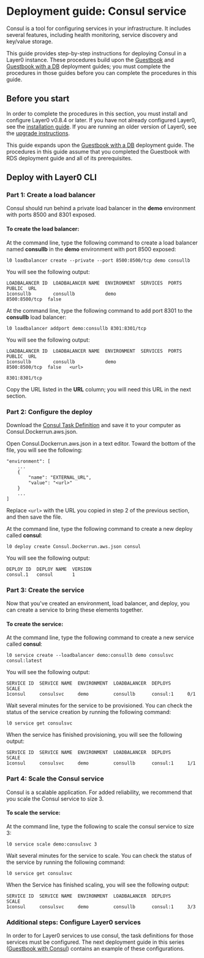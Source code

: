 # Deployment guide: Consul service

Consul is a tool for configuring services in your infrastructure. It includes several features, including health monitoring, service discovery and key/value storage.

This guide provides step-by-step instructions for deploying Consul in a Layer0 instance. These procedures build upon the [Guestbook](/guides/guestbook) and [Guestbook with a DB](/guides/guestbook_db) deployment guides; you must complete the procedures in those guides before you can complete the procedures in this guide.


## Before you start

In order to complete the procedures in this section, you must install and configure Layer0 v0.8.4 or later. If you have not already configured Layer0, see the [installation guide](/setup/install). If you are running an older version of Layer0, see the [upgrade instructions](/setup/upgrade#upgrading-older-versions-of-layer0).

This guide expands upon the [Guestbook with a DB](/guides/guestbook_db) deployment guide. The procedures in this guide assume that you completed the Guestbook with RDS deployment guide and all of its prerequisites.


## Deploy with Layer0 CLI

### Part 1: Create a load balancer

Consul should run behind a private load balancer in the **demo** environment with ports 8500 and 8301 exposed.

#### To create the load balancer:

At the command line, type the following command to create a load balancer named **consullb** in the **demo** environment with port 8500 exposed:

`l0 loadbalancer create --private --port 8500:8500/tcp demo consullb`

You will see the following output:

```
LOADBALANCER ID  LOADBALANCER NAME  ENVIRONMENT  SERVICES  PORTS          PUBLIC  URL
1consullb        consullb           demo                   8500:8500/tcp  false
```

At the command line, type the following command to add port 8301 to the **consullb** load balancer:

`l0 loadbalancer addport demo:consullb 8301:8301/tcp`

You will see the following output:

```
LOADBALANCER ID  LOADBALANCER NAME  ENVIRONMENT  SERVICES  PORTS          PUBLIC  URL
1consullb        consullb           demo                   8500:8500/tcp  false   <url>
                                                           8301:8301/tcp
```

Copy the URL listed in the **URL** column; you will need this URL in the next section.


### Part 2: Configure the deploy

Download the [Consul Task Definition](https://github.com/quintilesims/consul/blob/master/consul-master.json) and save it to your computer as Consul.Dockerrun.aws.json.

Open Consul.Dockerrun.aws.json in a text editor. Toward the bottom of the file, you will see the following:

```
"environment": [
	...
    {
		"name": "EXTERNAL_URL",
		"value": "<url>"
	}
	...
]
```

Replace `<url>` with the URL you copied in step 2 of the previous section, and then save the file.

At the command line, type the following command to create a new deploy called **consul**:

`l0 deploy create Consul.Dockerrun.aws.json consul`

You will see the following output:

```
DEPLOY ID  DEPLOY NAME  VERSION
consul.1   consul       1
```


### Part 3: Create the service

Now that you've created an environment, load balancer, and deploy, you can create a service to bring these elements together.

#### To create the service:

At the command line, type the following command to create a new service called **consul**:

`l0 service create --loadbalancer demo:consullb demo consulsvc consul:latest`

You will see the following output:

```
SERVICE ID  SERVICE NAME  ENVIRONMENT  LOADBALANCER  DEPLOYS      SCALE
1consul     consulsvc     demo         consullb      consul:1     0/1
```

Wait several minutes for the service to be provisioned. You can check the status of the service creation by running the following command:

`l0 service get consulsvc`

When the service has finished provisioning, you will see the following output:
```
SERVICE ID  SERVICE NAME  ENVIRONMENT  LOADBALANCER  DEPLOYS      SCALE
1consul     consulsvc     demo         consullb      consul:1     1/1
```


### Part 4: Scale the Consul service

Consul is a scalable application. For added reliability, we recommend that you scale the Consul service to size 3.

#### To scale the service:

At the command line, type the following to scale the consul service to size 3:

`l0 service scale demo:consulsvc 3`

Wait several minutes for the service to scale. You can check the status of the service by running the following command:

`l0 service get consulsvc`

When the Service has finished scaling, you will see the following output:

```
SERVICE ID  SERVICE NAME  ENVIRONMENT  LOADBALANCER  DEPLOYS      SCALE
1consul     consulsvc     demo         consullb      consul:1     3/3
```


### Additional steps: Configure Layer0 services

In order to for Layer0 services to use consul, the task definitions for those services must be configured. The next deployment guide in this series ([Guestbook with Consul](/guides/guestbook_consul)) contains an example of these configurations.